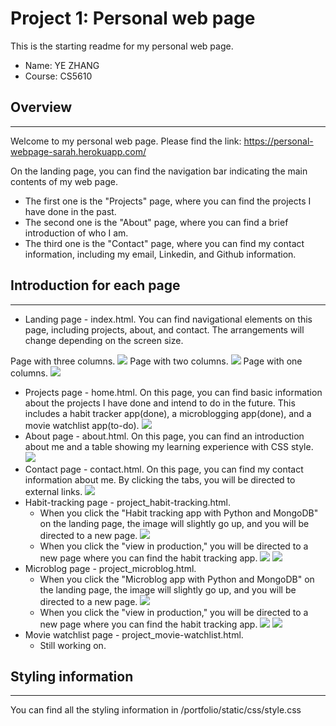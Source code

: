 # Project 1: Personal web page

This is the starting readme for my personal web page. 
- Name: YE ZHANG
- Course: CS5610

## Overview
---

Welcome to my personal web page. Please find the link: https://personal-webpage-sarah.herokuapp.com/

On the landing page, you can find the navigation bar indicating the main contents of my web page.
- The first one is the "Projects" page, where you can find the projects I have done in the past.
- The second one is the "About" page, where you can find a brief introduction of who I am.
- The third one is the "Contact" page, where you can find my contact information, including my email, Linkedin, and Github information.

## Introduction for each page 
---
* Landing page - index.html. You can find navigational elements on this page, including projects, about, and contact. The arrangements will change depending on the screen size.

Page with three columns.
![](/portfolio/static/img/landing-page.png)
Page with two columns.
![](/portfolio/static/img/landing-page-two.png)
Page with one columns.
![](/portfolio/static/img/landing-page-one.png)

* Projects page - home.html. On this page, you can find basic information about the projects I have done and intend to do in the future. This includes a habit tracker app(done), a microblogging app(done), and a movie watchlist app(to-do).
![](/portfolio/static/img/landing-page.png)
* About page - about.html. On this page, you can find an introduction about me and a table showing my learning experience with CSS style.
![](/portfolio/static/img/about-page.png)
* Contact page - contact.html. On this page, you can find my contact information about me. By clicking the tabs, you will be directed to external links.
![](/portfolio/static/img/contact-page.png)
* Habit-tracking page - project_habit-tracking.html. 
  * When you click the "Habit tracking app with Python and MongoDB" on the landing page, the image will slightly go up, and you will be directed to a new page. 
![](/portfolio/static/img/animation.png)
  * When you click the "view in production," you will be directed to a new page where you can find the habit tracking app.
![](/portfolio/static/img/habit-tracking-page.png)
![](/portfolio/static/img/calendar.png)
* Microblog page - project_microblog.html. 
  * When you click the "Microblog app with Python and MongoDB" on the landing page, the image will slightly go up, and you will be directed to a new page. 
![](/portfolio/static/img/animation2.png)
  * When you click the "view in production," you will be directed to a new page where you can find the habit tracking app.
![](/portfolio/static/img/microblog-page.png)
![](/portfolio/static/img/microblog-app.png)
* Movie watchlist page - project_movie-watchlist.html. 
  * Still working on. 
  
## Styling information 
---
You can find all the styling information in /portfolio/static/css/style.css